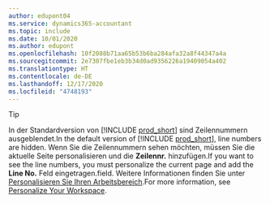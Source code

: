 ```yaml
---
author: edupont04
ms.service: dynamics365-accountant
ms.topic: include
ms.date: 10/01/2020
ms.author: edupont
ms.openlocfilehash: 10f2088b71aa65b53b6ba284afa32a8f44347a4a
ms.sourcegitcommit: 2e7307fbe1eb3b34d0ad9356226a19409054a402
ms.translationtype: HT
ms.contentlocale: de-DE
ms.lasthandoff: 12/17/2020
ms.locfileid: "4748193"
---
```

> [!TIP]
> <span data-ttu-id="35ba4-101">In der Standardversion von [!INCLUDE [prod_short](prod_short.md)] sind Zeilennummern ausgeblendet.</span><span class="sxs-lookup"><span data-stu-id="35ba4-101">In the default version of [!INCLUDE [prod_short](prod_short.md)], line numbers are hidden.</span></span> <span data-ttu-id="35ba4-102">Wenn Sie die Zeilennummern sehen möchten, müssen Sie die aktuelle Seite personalisieren und die **Zeilennr.** hinzufügen.</span><span class="sxs-lookup"><span data-stu-id="35ba4-102">If you want to see the line numbers, you must personalize the current page and add the **Line No.**</span></span> <span data-ttu-id="35ba4-103">Feld eingetragen.</span><span class="sxs-lookup"><span data-stu-id="35ba4-103">field.</span></span> <span data-ttu-id="35ba4-104">Weitere Informationen finden Sie unter [Personalisieren Sie Ihren Arbeitsbereich](../ui-personalization-user.md#to-start-personalizing-a-page-through-the-personalizing-banner).</span><span class="sxs-lookup"><span data-stu-id="35ba4-104">For more information, see [Personalize Your Workspace](../ui-personalization-user.md#to-start-personalizing-a-page-through-the-personalizing-banner).</span></span>  
